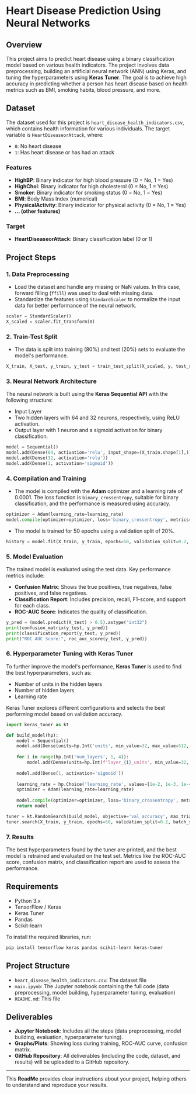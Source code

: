 
# Heart Disease Prediction Using Neural Networks

## Overview
This project aims to predict heart disease using a binary classification model based on various health indicators. The project involves data preprocessing, building an artificial neural network (ANN) using Keras, and tuning the hyperparameters using **Keras Tuner**. The goal is to achieve high accuracy in predicting whether a person has heart disease based on health metrics such as BMI, smoking habits, blood pressure, and more.

## Dataset
The dataset used for this project is `heart_disease_health_indicators.csv`, which contains health information for various individuals. The target variable is `HeartDiseaseorAttack`, where:
- `0`: No heart disease
- `1`: Has heart disease or has had an attack

### Features
- **HighBP**: Binary indicator for high blood pressure (0 = No, 1 = Yes)
- **HighChol**: Binary indicator for high cholesterol (0 = No, 1 = Yes)
- **Smoker**: Binary indicator for smoking status (0 = No, 1 = Yes)
- **BMI**: Body Mass Index (numerical)
- **PhysicalActivity**: Binary indicator for physical activity (0 = No, 1 = Yes)
- **... (other features)**

### Target
- **HeartDiseaseorAttack**: Binary classification label (0 or 1)

## Project Steps

### 1. Data Preprocessing
- Load the dataset and handle any missing or NaN values. In this case, forward filling (`ffill`) was used to deal with missing data.
- Standardize the features using `StandardScaler` to normalize the input data for better performance of the neural network.

```python
scaler = StandardScaler()
X_scaled = scaler.fit_transform(X)
```

### 2. Train-Test Split
- The data is split into training (80%) and test (20%) sets to evaluate the model's performance.

```python
X_train, X_test, y_train, y_test = train_test_split(X_scaled, y, test_size=0.2, random_state=42)
```

### 3. Neural Network Architecture
The neural network is built using the **Keras Sequential API** with the following structure:
- Input Layer
- Two hidden layers with 64 and 32 neurons, respectively, using ReLU activation.
- Output layer with 1 neuron and a sigmoid activation for binary classification.

```python
model = Sequential()
model.add(Dense(64, activation='relu', input_shape=(X_train.shape[1],)))
model.add(Dense(32, activation='relu'))
model.add(Dense(1, activation='sigmoid'))
```

### 4. Compilation and Training
- The model is compiled with the **Adam** optimizer and a learning rate of 0.0001. The loss function is `binary_crossentropy`, suitable for binary classification, and the performance is measured using accuracy.

```python
optimizer = Adam(learning_rate=learning_rate)
model.compile(optimizer=optimizer, loss='binary_crossentropy', metrics=['accuracy'])
```

- The model is trained for 50 epochs using a validation split of 20%.

```python
history = model.fit(X_train, y_train, epochs=50, validation_split=0.2, batch_size=32)
```

### 5. Model Evaluation
The trained model is evaluated using the test data. Key performance metrics include:
- **Confusion Matrix**: Shows the true positives, true negatives, false positives, and false negatives.
- **Classification Report**: Includes precision, recall, F1-score, and support for each class.
- **ROC-AUC Score**: Indicates the quality of classification.

```python
y_pred = (model.predict(X_test) > 0.5).astype("int32")
print(confusion_matrix(y_test, y_pred))
print(classification_report(y_test, y_pred))
print("ROC AUC Score:", roc_auc_score(y_test, y_pred))
```

### 6. Hyperparameter Tuning with Keras Tuner
To further improve the model's performance, **Keras Tuner** is used to find the best hyperparameters, such as:
- Number of units in the hidden layers
- Number of hidden layers
- Learning rate

Keras Tuner explores different configurations and selects the best performing model based on validation accuracy.

```python
import keras_tuner as kt

def build_model(hp):
    model = Sequential()
    model.add(Dense(units=hp.Int('units', min_value=32, max_value=512, step=32), activation='relu', input_shape=(X_train.shape[1],)))
    
    for i in range(hp.Int('num_layers', 1, 4)):
        model.add(Dense(units=hp.Int(f'layer_{i}_units', min_value=32, max_value=512, step=32), activation='relu'))
    
    model.add(Dense(1, activation='sigmoid'))
    
    learning_rate = hp.Choice('learning_rate', values=[1e-2, 1e-3, 1e-4])
    optimizer = Adam(learning_rate=learning_rate)
    
    model.compile(optimizer=optimizer, loss='binary_crossentropy', metrics=['accuracy'])
    return model

tuner = kt.RandomSearch(build_model, objective='val_accuracy', max_trials=5, executions_per_trial=1, directory='my_dir', project_name='heart_disease_tuning')
tuner.search(X_train, y_train, epochs=50, validation_split=0.2, batch_size=32)
```

### 7. Results
The best hyperparameters found by the tuner are printed, and the best model is retrained and evaluated on the test set. Metrics like the ROC-AUC score, confusion matrix, and classification report are used to assess the performance.

## Requirements
- Python 3.x
- TensorFlow / Keras
- Keras Tuner
- Pandas
- Scikit-learn

To install the required libraries, run:

```bash
pip install tensorflow keras pandas scikit-learn keras-tuner
```

## Project Structure
- `heart_disease_health_indicators.csv`: The dataset file
- `main.ipynb`: The Jupyter notebook containing the full code (data preprocessing, model building, hyperparameter tuning, evaluation)
- `README.md`: This file

## Deliverables
- **Jupyter Notebook**: Includes all the steps (data preprocessing, model building, evaluation, hyperparameter tuning).
- **Graphs/Plots**: Showing loss during training, ROC-AUC curve, confusion matrix.
- **GitHub Repository**: All deliverables (including the code, dataset, and results) will be uploaded to a GitHub repository.

---

This **ReadMe** provides clear instructions about your project, helping others to understand and reproduce your results.
